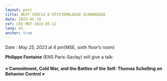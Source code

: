 ```yaml
---
layout: post
title: NEXT CERCLE D'EPISTEMOLOGIE ECONOMIQUE
date: 2023-05-19
ref: CEE-MDT-2023-05-11
lang: en
anchor: true
---
```



<i class="fas fa-table"></i> Date : _May 25, 2023_ at _6 pm_(MSE, sixth floor’s room)

**Philippe Fontaine** (ENS Paris-Saclay) will give a talk:

#### « Commitment, Cold War, and the Battles of the Self: Thomas Schelling on Behavior Control »
